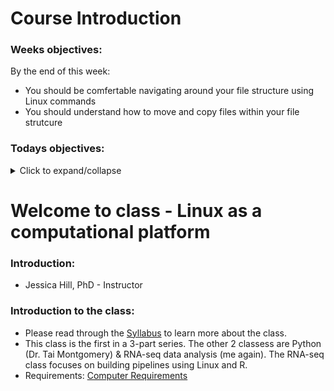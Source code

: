 # Course Introduction

### Weeks objectives: 

By the end of this week: 
- You should be comfertable navigating around your file structure using Linux commands
- You should understand how to move and copy files within your file strutcure 

### Todays objectives: 

<details>
  <summary>Click to expand/collapse</summary>

- **Vocabulary**
  - LINUX
  - Operating system
  - Distribution (distro)
  - GUI
  - Terminal
  - Kernel
  - Shell
  - Comment
  - Directory
  - File
  - Path
  - Parent directory
  - Working directory
  - Sub-directory
  - Home directory
  - Arguments
  - Commands
  - Root
  - Absolute path
  - Relative path

- **Things you should know how to do after this class**
  - Know how to launch the terminal
  - Know that comments come after #
  - Know how to locate your home directory
  - Know how to perform basic navigation into directories using cd
  - Know not to put spaces in names
  - Know how to use TAB for autocomplete
  - Know the difference between an absolute path and a relative path

- **Commands covered**
  - whoami
  - hostname
  - pwd
  - ls
  - date
  - cal
  - touch
  - cd
</details>

# Welcome to class - Linux as a computational platform 

### Introduction: 
- Jessica Hill, PhD - Instructor

### Introduction to the class: 
- Please read through the [Syllabus](~/Syllabus.md) to learn more about the class.
- This class is the first in a 3-part series. The other 2 classess are Python (Dr. Tai Montgomery) & RNA-seq data analysis (me again). The RNA-seq class focuses on building pipelines using Linux and R.
- Requirements: [Computer Requirements]()


